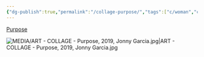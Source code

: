 ```yaml
---
{"dg-publish":true,"permalink":"/collage-purpose/","tags":["c/woman","c/black-person","c/colour-green","c/colour-yellow","c/colour-red","c/flat-background","collage/year-2019"],"created":"2024-06-28T12:56:49.000-04:00","updated":"2025-08-27T12:11:59.983-04:00"}
---
```



[Purpose](https://www.instagram.com/p/B378b5iB2WQ/)

![MEDIA/ART - COLLAGE - Purpose, 2019, Jonny Garcia.jpg|ART - COLLAGE - Purpose, 2019, Jonny Garcia.jpg](/img/user/MEDIA/ART%20-%20COLLAGE%20-%20Purpose,%202019,%20Jonny%20Garcia.jpg)
